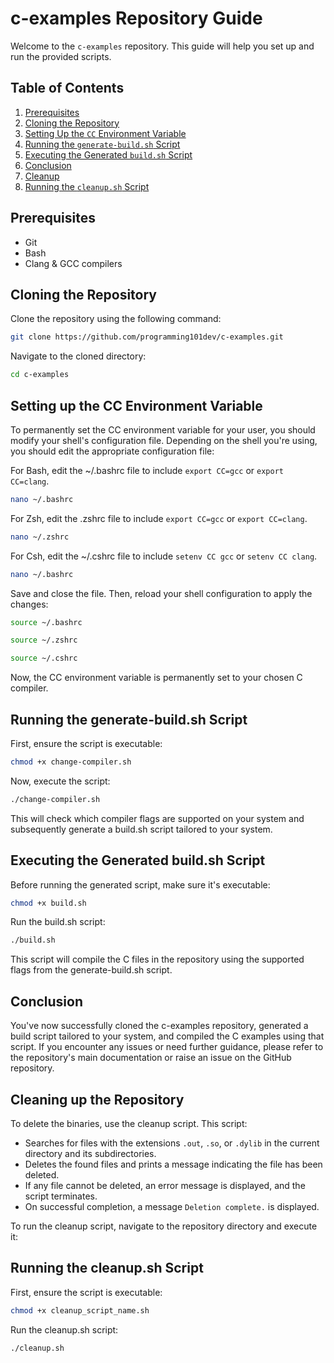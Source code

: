 # c-examples Repository Guide

Welcome to the `c-examples` repository. This guide will help you set up and run the provided scripts.

## **Table of Contents**

1. [Prerequisites](#prerequisites)
2. [Cloning the Repository](#cloning-the-repository)
3. [Setting Up the `CC` Environment Variable](#setting-up-the-cc-environment-variable)
4. [Running the `generate-build.sh` Script](#running-the-generate-buildsh-script)
5. [Executing the Generated `build.sh` Script](#executing-the-generated-buildsh-script)
6. [Conclusion](#conclusion)
7. [Cleanup](#cleaning-up-the-repository)
8. [Running the `cleanup.sh` Script](#running-the-cleanupsh-script)

## **Prerequisites**

- Git
- Bash
- Clang & GCC compilers

## **Cloning the Repository**

Clone the repository using the following command:

```bash
git clone https://github.com/programming101dev/c-examples.git
```

Navigate to the cloned directory:

```bash
cd c-examples
```

## **Setting up the CC Environment Variable**

To permanently set the CC environment variable for your user, you should modify your shell's configuration file.
Depending on the shell you're using, you should edit the appropriate configuration file:

For Bash, edit the ~/.bashrc file to include ```export CC=gcc``` or ```export CC=clang```.

```bash
nano ~/.bashrc
```

For Zsh, edit the .zshrc file to include ```export CC=gcc``` or ```export CC=clang```.

```bash
nano ~/.zshrc
```

For Csh, edit the ~/.cshrc file to include ```setenv CC gcc``` or ```setenv CC clang```.

```bash
nano ~/.bashrc
```

Save and close the file. Then, reload your shell configuration to apply the changes:

```bash
source ~/.bashrc
```

```bash
source ~/.zshrc
```

```bash
source ~/.cshrc
```

Now, the CC environment variable is permanently set to your chosen C compiler.

## **Running the generate-build.sh Script**

First, ensure the script is executable:

```bash
chmod +x change-compiler.sh
```

Now, execute the script:

```bash
./change-compiler.sh
```

This will check which compiler flags are supported on your system and subsequently generate a build.sh script tailored
to your system.

## **Executing the Generated build.sh Script**

Before running the generated script, make sure it's executable:

```bash
chmod +x build.sh
```

Run the build.sh script:

```bash
./build.sh
```

This script will compile the C files in the repository using the supported flags from the generate-build.sh script.

## **Conclusion**

You've now successfully cloned the c-examples repository, generated a build script tailored to your system, and compiled
the C examples using that script. If you encounter any issues or need further guidance, please refer to the repository's
main documentation or raise an issue on the GitHub repository.

## **Cleaning up the Repository**

To delete the binaries, use the cleanup script. This script:

- Searches for files with the extensions `.out`, `.so`, or `.dylib` in the current directory and its subdirectories.
- Deletes the found files and prints a message indicating the file has been deleted.
- If any file cannot be deleted, an error message is displayed, and the script terminates.
- On successful completion, a message `Deletion complete.` is displayed.

To run the cleanup script, navigate to the repository directory and execute it:

## **Running the cleanup.sh Script**

First, ensure the script is executable:

```bash
chmod +x cleanup_script_name.sh
```

Run the cleanup.sh script:

```bash
./cleanup.sh
```